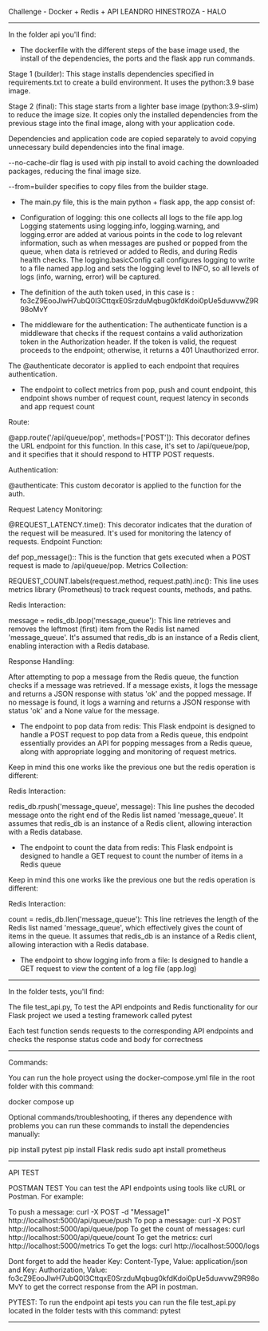 Challenge - Docker + Redis + API
LEANDRO HINESTROZA - HALO

*******************************
In the folder api you'll find:

- The dockerfile with the different steps of the base image used, the install of the dependencies, the ports and the flask app run commands.

Stage 1 (builder): This stage installs dependencies specified in requirements.txt to create a build environment. It uses the python:3.9 base image.

Stage 2 (final): This stage starts from a lighter base image (python:3.9-slim) to reduce the image size. It copies only the installed dependencies from the previous stage into the final image, along with your application code.

Dependencies and application code are copied separately to avoid copying unnecessary build dependencies into the final image.

--no-cache-dir flag is used with pip install to avoid caching the downloaded packages, reducing the final image size.

--from=builder specifies to copy files from the builder stage.

- The main.py file, this is the main python + flask app, the app consist of:
- Configuration of logging: this one collects all logs to the file app.log
Logging statements using logging.info, logging.warning, and logging.error are added at various points in the code to log relevant information, such as when messages are pushed or popped from the queue, when data is retrieved or added to Redis, and during Redis health checks.
The logging.basicConfig call configures logging to write to a file named app.log and sets the logging level to INFO, so all levels of logs (info, warning, error) will be captured.

- The definition of the auth token used, in this case is : fo3cZ9EooJlwH7ubQ0I3CttqxE0SrzduMqbug0kfdKdoi0pUe5duwvwZ9R98oMvY

- The middleware for the authentication: The authenticate function is a middleware that checks if the request contains a valid authorization token in the Authorization header. If the token is valid, the request proceeds to the endpoint; otherwise, it returns a 401 Unauthorized error.

The @authenticate decorator is applied to each endpoint that requires authentication.

- The endpoint to collect metrics from pop, push and count endpoint, this endpoint shows number of request count, request latency in seconds and app request count

Route:

@app.route('/api/queue/pop', methods=['POST']): This decorator defines the URL endpoint for this function. In this case, it's set to /api/queue/pop, and it specifies that it should respond to HTTP POST requests.

Authentication:

@authenticate: This custom decorator is applied to the function for the auth. 

Request Latency Monitoring:

@REQUEST_LATENCY.time(): This decorator indicates that the duration of the request will be measured. It's used for monitoring the latency of requests.
Endpoint Function:

def pop_message():: This is the function that gets executed when a POST request is made to /api/queue/pop.
Metrics Collection:

REQUEST_COUNT.labels(request.method, request.path).inc(): This line uses  metrics library (Prometheus) to track request counts, methods, and paths.

Redis Interaction:

message = redis_db.lpop('message_queue'): This line retrieves and removes the leftmost (first) item from the Redis list named 'message_queue'. It's assumed that redis_db is an instance of a Redis client, enabling interaction with a Redis database.

Response Handling:

After attempting to pop a message from the Redis queue, the function checks if a message was retrieved. If a message exists, it logs the message and returns a JSON response with status 'ok' and the popped message.
If no message is found, it logs a warning and returns a JSON response with status 'ok' and a None value for the message.

- The endpoint to pop data from redis: This Flask endpoint is designed to handle a POST request to pop data from a Redis queue, this endpoint essentially provides an API for popping messages from a Redis queue, along with appropriate logging and monitoring of request metrics.

Keep in mind this one works like the previous one but the redis operation is different: 

Redis Interaction:

redis_db.rpush('message_queue', message): This line pushes the decoded message onto the right end of the Redis list named 'message_queue'. It assumes that redis_db is an instance of a Redis client, allowing interaction with a Redis database.

- The endpoint to count the data from redis: This Flask endpoint is designed to handle a GET request to count the number of items in a Redis queue

Keep in mind this one works like the previous one but the redis operation is different: 

Redis Interaction:

count = redis_db.llen('message_queue'): This line retrieves the length of the Redis list named 'message_queue', which effectively gives the count of items in the queue. It assumes that redis_db is an instance of a Redis client, allowing interaction with a Redis database.

- The endpoint to show logging info from a file: Is designed to handle a GET request to view the content of a log file (app.log)


**********************************
In the folder tests, you'll find:

The file test_api.py, To test the API endpoints and Redis functionality for our  Flask project we used a testing framework called pytest

Each test function sends requests to the corresponding API endpoints and checks the response status code and body for correctness

***********************************
Commands:

You can run the hole proyect using the docker-compose.yml file in the root folder with this command:

docker compose up

Optional commands/troubleshooting, if theres any dependence with problems you can run these commands to install the dependencies manually:

pip install pytest
pip install Flask redis
sudo apt install prometheus

**************************************
API TEST

POSTMAN TEST
You can test the API endpoints using tools like cURL or Postman. For example:

To push a message: curl -X POST -d "Message1" http://localhost:5000/api/queue/push
To pop a message: curl -X POST http://localhost:5000/api/queue/pop
To get the count of messages: curl http://localhost:5000/api/queue/count
To get the metrics: curl http://localhost:5000/metrics
To get the logs: curl http://localhost:5000/logs

Dont forget to add the header Key: Content-Type, Value: application/json and Key: Authorization, Value: fo3cZ9EooJlwH7ubQ0I3CttqxE0SrzduMqbug0kfdKdoi0pUe5duwvwZ9R98oMvY to get the correct response from the API in postman.

PYTEST:
To run the endpoint api tests you can run the file test_api.py located in the folder tests with this command: pytest

****************************************
